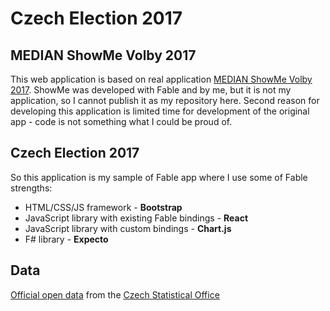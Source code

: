 # Czech Election 2017

## MEDIAN ShowMe Volby 2017

This web application is based on real application [MEDIAN ShowMe Volby 2017](http://showme.median.cz/volby-2017/). ShowMe was developed with Fable and by me, but it is not my application, so I cannot publish it as my repository here. Second reason for developing this application is limited time for development of the original app - code is not something what I could be proud of.

## Czech Election 2017

So this application is my sample of Fable app where I use some of Fable strengths:

* HTML/CSS/JS framework - **Bootstrap**
* JavaScript library with existing Fable bindings - **React**
* JavaScript library with custom bindings - **Chart.js**
* F# library - **Expecto**

## Data
[Official open data](https://www.volby.cz/opendata/ps2017/ps2017_opendata.htm) from the [Czech Statistical Office](https://www.czso.cz/csu/czso/home)